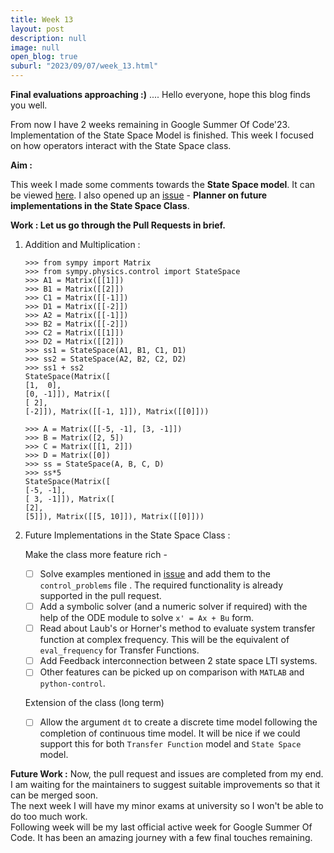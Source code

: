 ```yaml
---
title: Week 13
layout: post
description: null
image: null
open_blog: true
suburl: "2023/09/07/week_13.html"
---
```

**Final evaluations approaching :)**
.... Hello everyone, hope this blog finds you well.

From now I have 2 weeks remaining in Google Summer Of Code'23. Implementation of the State Space Model is finished. This week I focused on how operators interact with the State Space class.

**Aim :**

This week I made some comments towards the **State Space model**. It can be viewed [here](https://github.com/sympy/sympy/pull/25473). 
I also opened up an [issue](https://github.com/sympy/sympy/issues/25635) - **Planner on future implementations in the State Space Class**.

**Work : Let us go through the Pull Requests in brief.**
1. Addition and Multiplication :
   ```
   >>> from sympy import Matrix
   >>> from sympy.physics.control import StateSpace
   >>> A1 = Matrix([[1]])
   >>> B1 = Matrix([[2]])
   >>> C1 = Matrix([[-1]])
   >>> D1 = Matrix([[-2]])
   >>> A2 = Matrix([[-1]])
   >>> B2 = Matrix([[-2]])
   >>> C2 = Matrix([[1]])
   >>> D2 = Matrix([[2]])
   >>> ss1 = StateSpace(A1, B1, C1, D1)
   >>> ss2 = StateSpace(A2, B2, C2, D2)
   >>> ss1 + ss2
   StateSpace(Matrix([
   [1,  0],
   [0, -1]]), Matrix([
   [ 2],
   [-2]]), Matrix([[-1, 1]]), Matrix([[0]]))
   
   >>> A = Matrix([[-5, -1], [3, -1]])
   >>> B = Matrix([2, 5])
   >>> C = Matrix([[1, 2]])
   >>> D = Matrix([0])
   >>> ss = StateSpace(A, B, C, D)
   >>> ss*5
   StateSpace(Matrix([
   [-5, -1],
   [ 3, -1]]), Matrix([
   [2],
   [5]]), Matrix([[5, 10]]), Matrix([[0]]))
   ```
2. Future Implementations in the State Space Class :

   Make the class more feature rich -
   - [ ] Solve examples mentioned in [issue](https://github.com/sympy/sympy/issues/25502) and add them to the `control_problems` file . The required functionality is already supported in the pull request.
   - [ ] Add a symbolic solver (and a numeric solver if required) with the help of the ODE module to solve `x' = Ax + Bu` form. 
   - [ ] Read about Laub's or Horner's method to evaluate system transfer function at complex frequency. This will be the equivalent of `eval_frequency` for Transfer Functions.
   - [ ] Add Feedback interconnection between 2 state space LTI systems.
   - [ ] Other features can be picked up on comparison with `MATLAB` and `python-control`.
   
   Extension of the class (long term)
   - [ ] Allow the argument `dt` to create a discrete time model following the completion of continuous time model. It will be nice if we could support this for both `Transfer Function` model and `State Space` model.
   

**Future Work :**
Now, the pull request and issues are completed from my end. I am waiting for the maintainers to suggest suitable improvements so that it can be merged soon. \
The next week I will have my minor exams at university so I won't be able to do too much work. \
Following week will be my last official active week for Google Summer Of Code. It has been an amazing journey with a few final touches remaining.
